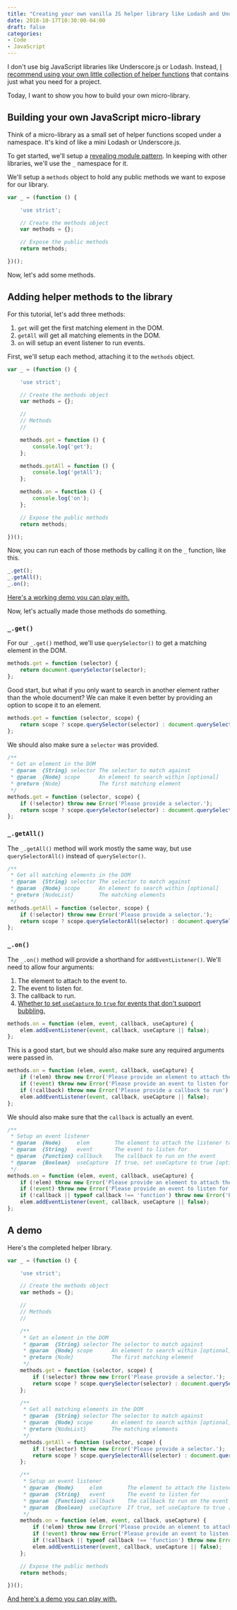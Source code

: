 ```yaml
---
title: "Creating your own vanilla JS helper library like Lodash and Underscore.js"
date: 2018-10-17T10:30:00-04:00
draft: false
categories:
- Code
- JavaScript
---
```


I don't use big JavaScript libraries like Underscore.js or Lodash. Instead, [I recommend using your own little collection of helper functions](/legos-for-web-developers/) that contains just what you need for a project.

Today, I want to show you how to build your own micro-library.

## Building your own JavaScript micro-library

Think of a micro-library as a small set of helper functions scoped under a namespace. It's kind of like a mini Lodash or Underscore.js.

To get started, we'll setup a [revealing module pattern](https://vanillajstoolkit.com/boilerplates/#Revealing-Module-Pattern). In keeping with other libraries, we'll use the `_` namespace for it.

We'll setup a `methods` object to hold any public methods we want to expose for our library.

```js
var _ = (function () {

	'use strict';

	// Create the methods object
	var methods = {};

	// Expose the public methods
	return methods;

})();
```

Now, let's add some methods.

## Adding helper methods to the library

For this tutorial, let's add three methods:

1. `get` will get the first matching element in the DOM.
2. `getAll` will get all matching elements in the DOM.
3. `on` will setup an event listener to run events.

First, we'll setup each method, attaching it to the `methods` object.

```js
var _ = (function () {

	'use strict';

	// Create the methods object
	var methods = {};

	//
	// Methods
	//

	methods.get = function () {
		console.log('get');
	};

	methods.getAll = function () {
		console.log('getAll');
	};

	methods.on = function () {
		console.log('on');
	};

	// Expose the public methods
	return methods;

})();
```

Now, you can run each of those methods by calling it on the `_` function, like this.

```js
_.get();
_.getAll();
_.on();
```

[Here's a working demo you can play with.](https://codepen.io/cferdinandi/pen/mzXXxx)

Now, let's actually made those methods do something.

### `_.get()`

For our `_.get()` method, we'll use `querySelector()` to get a matching element in the DOM.

```js
methods.get = function (selector) {
	return document.querySelector(selector);
};
```

Good start, but what if you only want to search in another element rather than the whole document? We can make it even better by providing an option to scope it to an element.

```js
methods.get = function (selector, scope) {
	return scope ? scope.querySelector(selector) : document.querySelector(selector);
};
```

We should also make sure a `selector` was provided.

```js
/**
 * Get an element in the DOM
 * @param  {String} selector The selector to match against
 * @param  {Node} scope      An element to search within [optional]
 * @return {Node}            The first matching element
 */
methods.get = function (selector, scope) {
	if (!selector) throw new Error('Please provide a selector.');
	return scope ? scope.querySelector(selector) : document.querySelector(selector);
};
```

### `_.getAll()`

The `_.getAll()` method will work mostly the same way, but use `querySelectorAll()` instead of `querySelector()`.

```js
/**
 * Get all matching elements in the DOM
 * @param  {String} selector The selector to match against
 * @param  {Node} scope      An element to search within [optional]
 * @return {NodeList}        The matching elements
 */
methods.getAll = function (selector, scope) {
	if (!selector) throw new Error('Please provide a selector.');
	return scope ? scope.querySelectorAll(selector) : document.querySelectorAll(selector);
};
```


### `_.on()`

The `_.on()` method will provide a shorthand for `addEventListener()`. We'll need to allow four arguments:

1. The element to attach to the event to.
2. The event to listen for.
3. The callback to run.
4. [Whether to set `useCapture` to `true` for events that don't support bubbling.](/wtf-is-use-capture-in-vanilla-js-event-listeners/)

```js
methods.on = function (elem, event, callback, useCapture) {
	elem.addEventListener(event, callback, useCapture || false);
};
```

This is a good start, but we should also make sure any required arguments were passed in.

```js
methods.on = function (elem, event, callback, useCapture) {
	if (!elem) throw new Error('Please provide an element to attach the event to.');
	if (!event) throw new Error('Please provide an event to listen for.');
	if (!callback) throw new Error('Please provide a callback to run');
	elem.addEventListener(event, callback, useCapture || false);
};
```

We should also make sure that the `callback` is actually an event.

```js
/**
 * Setup an event listener
 * @param  {Node}     elem        The element to attach the listener to
 * @param  {String}   event       The event to listen for
 * @param  {Function} callback    The callback to run on the event
 * @param  {Boolean}  useCapture  If true, set useCapture to true [optional]
 */
methods.on = function (elem, event, callback, useCapture) {
	if (!elem) throw new Error('Please provide an element to attach the event to.');
	if (!event) throw new Error('Please provide an event to listen for.');
	if (!callback || typeof callback !== 'function') throw new Error('Please provide a valid callback function to run');
	elem.addEventListener(event, callback, useCapture || false);
};
```

## A demo

Here's the completed helper library.

```js
var _ = (function () {

	'use strict';

	// Create the methods object
	var methods = {};

	//
	// Methods
	//

	/**
	 * Get an element in the DOM
	 * @param  {String} selector The selector to match against
	 * @param  {Node} scope      An element to search within [optional]
	 * @return {Node}            The first matching element
	 */
	methods.get = function (selector, scope) {
		if (!selector) throw new Error('Please provide a selector.');
		return scope ? scope.querySelector(selector) : document.querySelector(selector);
	};

	/**
	 * Get all matching elements in the DOM
	 * @param  {String} selector The selector to match against
	 * @param  {Node} scope      An element to search within [optional]
	 * @return {NodeList}        The matching elements
	 */
	methods.getAll = function (selector, scope) {
		if (!selector) throw new Error('Please provide a selector.');
		return scope ? scope.querySelectorAll(selector) : document.querySelectorAll(selector);
	};

	/**
	 * Setup an event listener
	 * @param  {Node}     elem        The element to attach the listener to
	 * @param  {String}   event       The event to listen for
	 * @param  {Function} callback    The callback to run on the event
	 * @param  {Boolean}  useCapture  If true, set useCapture to true [optional]
	 */
	methods.on = function (elem, event, callback, useCapture) {
		if (!elem) throw new Error('Please provide an element to attach the event to.');
		if (!event) throw new Error('Please provide an event to listen for.');
		if (!callback || typeof callback !== 'function') throw new Error('Please provide a valid callback function to run');
		elem.addEventListener(event, callback, useCapture || false);
	};

	// Expose the public methods
	return methods;

})();
```

[And here's a demo you can play with.](https://codepen.io/cferdinandi/pen/mzXxyz)